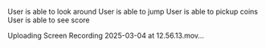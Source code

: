 User is able to look around
User is able to jump
User is able to pickup coins
User is able to see score

Uploading Screen Recording 2025-03-04 at 12.56.13.mov…

